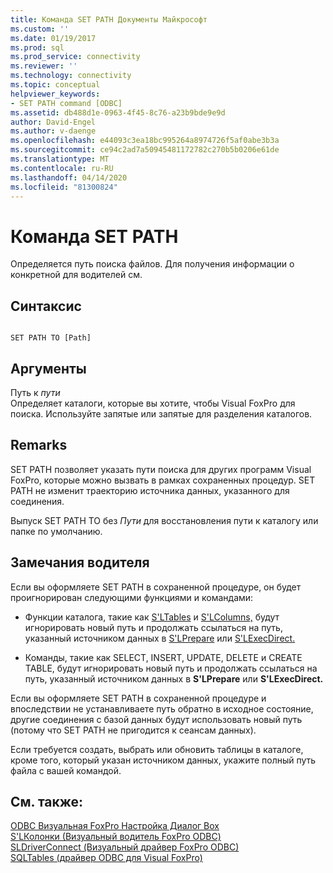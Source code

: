 ```yaml
---
title: Команда SET PATH Документы Майкрософт
ms.custom: ''
ms.date: 01/19/2017
ms.prod: sql
ms.prod_service: connectivity
ms.reviewer: ''
ms.technology: connectivity
ms.topic: conceptual
helpviewer_keywords:
- SET PATH command [ODBC]
ms.assetid: db488d1e-0963-4f45-8c76-a23b9bde9e9d
author: David-Engel
ms.author: v-daenge
ms.openlocfilehash: e44093c3ea18bc995264a8974726f5af0abe3b3a
ms.sourcegitcommit: ce94c2ad7a50945481172782c270b5b0206e61de
ms.translationtype: MT
ms.contentlocale: ru-RU
ms.lasthandoff: 04/14/2020
ms.locfileid: "81300824"
---
```

# <a name="set-path-command"></a>Команда SET PATH
Определяется путь поиска файлов. Для получения информации о конкретной для водителей см.  
  
## <a name="syntax"></a>Синтаксис  
  
```  
  
SET PATH TO [Path]  
```  
  
## <a name="arguments"></a>Аргументы  
 Путь к *пути*  
 Определяет каталоги, которые вы хотите, чтобы Visual FoxPro для поиска. Используйте запятые или запятые для разделения каталогов.  
  
## <a name="remarks"></a>Remarks  
 SET PATH позволяет указать пути поиска для других программ Visual FoxPro, которые можно вызвать в рамках сохраненных процедур. SET PATH не изменит траекторию источника данных, указанного для соединения.  
  
 Выпуск SET PATH TO без *Пути* для восстановления пути к каталогу или папке по умолчанию.  
  
## <a name="driver-remarks"></a>Замечания водителя  
 Если вы оформляете SET PATH в сохраненной процедуре, он будет проигнорирован следующими функциями и командами:  
  
-   Функции каталога, такие как [S'LTables](../../odbc/microsoft/sqltables-visual-foxpro-odbc-driver.md) и [S'LColumns,](../../odbc/microsoft/sqlcolumns-visual-foxpro-odbc-driver.md) будут игнорировать новый путь и продолжать ссылаться на путь, указанный источником данных в [S'LPrepare](../../odbc/microsoft/sqlprepare-visual-foxpro-odbc-driver.md) или [S'LExecDirect.](../../odbc/microsoft/sqlexecdirect-visual-foxpro-odbc-driver.md)  
  
-   Команды, такие как SELECT, INSERT, UPDATE, DELETE и CREATE TABLE, будут игнорировать новый путь и продолжать ссылаться на путь, указанный источником данных в **S'LPrepare** или **S'LExecDirect.**  
  
 Если вы оформляете SET PATH в сохраненной процедуре и впоследствии не устанавливаете путь обратно в исходное состояние, другие соединения с базой данных будут использовать новый путь (потому что SET PATH не пригодится к сеансам данных).  
  
 Если требуется создать, выбрать или обновить таблицы в каталоге, кроме того, который указан источником данных, укажите полный путь файла с вашей командой.  
  
## <a name="see-also"></a>См. также:  
 [ODBC Визуальная FoxPro Настройка Диалог Box](../../odbc/microsoft/odbc-visual-foxpro-setup-dialog-box.md)   
 [S'LКолонки (Визуальный водитель FoxPro ODBC)](../../odbc/microsoft/sqlcolumns-visual-foxpro-odbc-driver.md)   
 [SLDriverConnect (Визуальный драйвер FoxPro ODBC)](../../odbc/microsoft/sqldriverconnect-visual-foxpro-odbc-driver.md)   
 [SQLTables (драйвер ODBC для Visual FoxPro)](../../odbc/microsoft/sqltables-visual-foxpro-odbc-driver.md)
